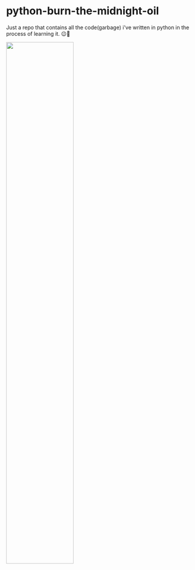 # python-burn-the-midnight-oil
Just a repo that contains all the code(garbage) i've written in python in the process of learning it. :wink::snake:

<img src="https://github.com/adwardwolf/python-burn-the-midnight-oil/blob/main/python-github.jpg" width="60%" height="60%">
